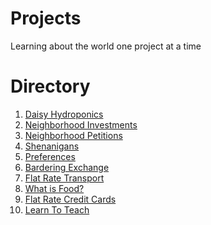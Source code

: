 # Projects
Learning about the world one project at a time

# Directory
1.  [Daisy Hydroponics]()
2.  [Neighborhood Investments]()
3.  [Neighborhood Petitions]()
4.  [Shenanigans]()
5.  [Preferences]()
6.  [Bardering Exchange]()        
7.  [Flat Rate Transport]()          
9.  [What is Food?]() 
8.  [Flat Rate Credit Cards]()
10. [Learn To Teach]()

